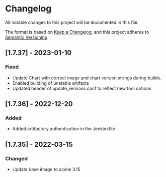 # Changelog

All notable changes to this project will be documented in this file.

The format is based on [Keep a Changelog](https://keepachangelog.com/en/1.0.0/),
and this project adheres to [Semantic Versioning](https://semver.org/spec/v2.0.0.html).

## [1.7.37] - 2023-01-10
### Fixed
- Update Chart with correct image and chart version strings during builds.
- Enabled building of unstable artifacts
- Updated header of update_versions.conf to reflect new tool options

## [1.7.36] - 2022-12-20
### Added
- Added artifactory authentication in the Jenkinsfile

## [1.7.35] - 2022-03-15
### Changed
- Update base image to alpine 3.15
